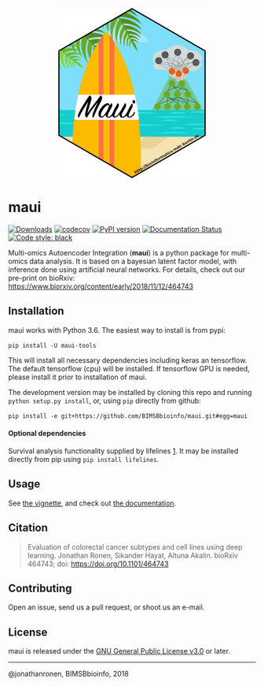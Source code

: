 <div align="center">
	<img src="hex-maui.png" alt="maui">
</div>

# maui

[![Downloads](https://pepy.tech/badge/maui-tools)](https://pepy.tech/project/maui-tools)  [![codecov](https://codecov.io/gh/bimsbbioinfo/maui/branch/master/graph/badge.svg)](https://codecov.io/gh/bimsbbioinfo/maui) [![PyPI version](https://badge.fury.io/py/maui-tools.svg)](https://badge.fury.io/py/maui-tools) [![Documentation Status](https://readthedocs.org/projects/maui/badge/?version=latest)](https://maui.readthedocs.io/en/latest/?badge=latest) [![Code style: black](https://img.shields.io/badge/code%20style-black-000000.svg)](https://github.com/python/black)

<!-- [![Build Status](https://travis-ci.com/BIMSBbioinfo/maui.svg?branch=master)](https://travis-ci.com/BIMSBbioinfo/maui) -->


Multi-omics Autoencoder Integration (**maui**) is a python package for multi-omics data analysis. It is based on a bayesian latent factor model, with inference done using artificial neural networks. For details, check out our pre-print on bioRxiv: https://www.biorxiv.org/content/early/2018/11/12/464743

## Installation

maui works with Python 3.6. The easiest way to install is from pypi:

	pip install -U maui-tools

This will install all necessary dependencies including keras an tensorflow. The default tensorflow (cpu) will be installed. If tensorflow GPU is needed, please install it prior to installation of maui.

The development version may be installed by cloning this repo and running `python setup.py install`, or, using `pip` directly from github:

	pip install -e git+https://github.com/BIMSBbioinfo/maui.git#egg=maui


#### Optional dependencies

Survival analysis functionality supplied by lifelines [1]. It may be installed directly from pip using `pip install lifelines`.

## Usage

See [the vignette](vignette/maui_vignette.ipynb), and check out [the documentation](https://maui.readthedocs.io/en/latest/).


## Citation

>  Evaluation of colorectal cancer subtypes and cell lines using deep learning. Jonathan Ronen, Sikander Hayat, Altuna Akalin. bioRxiv 464743; doi: https://doi.org/10.1101/464743

## Contributing

Open an issue, send us a pull request, or shoot us an e-mail.

## License

maui is released under the [GNU General Public License v3.0](LICENSE) or later.

---------------------
@jonathanronen, BIMSBbioinfo, 2018


[1]: https://github.com/CamDavidsonPilon/lifelines

